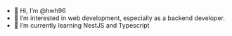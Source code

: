 - 👋 Hi, I’m @hwh96
- 👀 I’m interested in web development, especially as a backend developer.
- 🌱 I’m currently learning NestJS and Typescript

<!---
hwh96/hwh96 is a ✨ special ✨ repository because its `README.md` (this file) appears on your GitHub profile.
You can click the Preview link to take a look at your changes.
--->
